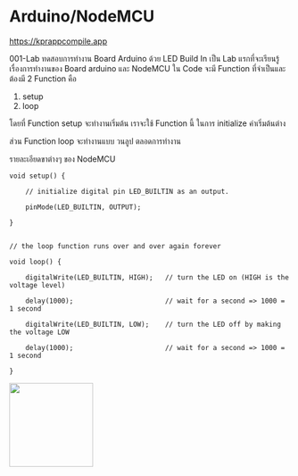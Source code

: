 # Arduino/NodeMCU 

https://kprappcompile.app

001-Lab ทดสอบการทำงาน Board Arduino ด้วย LED Build In
เป็น Lab แรกที่จะเรียนรู้เรื่องการทำงานของ Board arduino และ NodeMCU
ใน Code จะมี Function ที่จำเป็นและ ต้องมี 2 Function คือ
1. setup
2. loop

โดยที่ Function setup จะทำงานเริ่มต้น เราจะใช้ Function นี้ ในการ
initialize ค่าเริ่มต้นต่าง

ส่วน Function loop จะทำงานแบบ วนลูป ตลอดการทำงาน

รายละเอียดขาต่างๆ ของ NodeMCU <br>





    void setup() {

        // initialize digital pin LED_BUILTIN as an output.
  
        pinMode(LED_BUILTIN, OUTPUT);
  
    }


    // the loop function runs over and over again forever

    void loop() {

        digitalWrite(LED_BUILTIN, HIGH);   // turn the LED on (HIGH is the voltage level)
  
        delay(1000);                       // wait for a second => 1000 = 1 second
  
        digitalWrite(LED_BUILTIN, LOW);    // turn the LED off by making the voltage LOW
  
        delay(1000);                       // wait for a second => 1000 = 1 second
  
    }
 <img src="https://kprappcompile.app/images/logokpr_webdesign.png" width="150">

